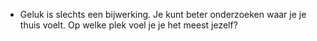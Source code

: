 - Geluk is slechts een bijwerking. Je kunt beter onderzoeken waar je je thuis voelt. Op welke plek voel je je het meest jezelf?